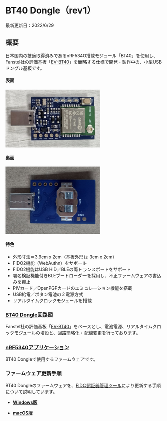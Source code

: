 # BT40 Dongle（rev1）

最新更新日：2022/6/29

## 概要

日本国内の技適取得済みであるnRF5340搭載モジュール「BT40」を使用し、Fanstel社の評価基板「[EV-BT40](https://www.mouser.jp/ProductDetail/Fanstel/EV-BT40?qs=zW32dvEIR3sMMGv%2FNMlB9A%3D%3D)」を簡略する仕様で開発・製作中の、小型USBドングル基板です。

#### 表面

<img src="assets01/0001.jpg" width="300">

#### 裏面

<img src="assets01/0002.jpg" width="300">

#### 特色
- 外形寸法＝3.9cm x 2cm（基板外形は 3cm x 2cm）
- FIDO2機能（WebAuthn）をサポート
- FIDO2機能はUSB HID／BLEの両トランスポートをサポート
- 署名検証機能付きBLEブートローダーを採用し、不正ファームウェアの書込みを抑止
- PIVカード／OpenPGPカードのエミュレーション機能を搭載
- USB給電／ボタン電池の２電源方式
- リアルタイムクロックモジュールを搭載

### [BT40 Dongle回路図](../../FIDO2Device/BT40Dongle/pcb_rev1/SECDONGL_001.pdf)

Fanstel社の評価基板「[EV-BT40](https://www.mouser.jp/ProductDetail/Fanstel/EV-BT40?qs=zW32dvEIR3sMMGv%2FNMlB9A%3D%3D)」をベースとし、電池電源、リアルタイムクロックモジュールの増設と、回路簡略化・配線変更を行っております。

### [nRF5340アプリケーション](../../nRF5340_app/README.md)

BT40 Dongleで使用するファームウェアです。

### ファームウェア更新手順

BT40 Dongleのファームウェアを、[FIDO認証器管理ツール](../../MaintenanceTool/MNTTOOL.md)により更新する手順について説明しています。

- <b>[Windows版](../../MaintenanceTool/WindowsExe/UPDATEFW_BLE.md)</b>

- <b>[macOS版](../../MaintenanceTool/macOSApp/UPDATEFW_BLE.md)</b>
